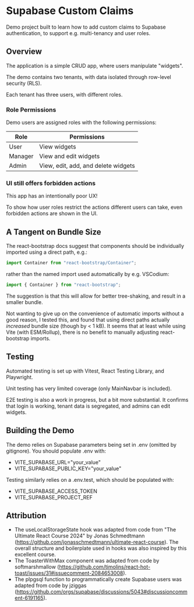 # Supabase Custom Claims

Demo project built to learn how to add custom claims to Supabase authentication, to support e.g. multi-tenancy and user roles.

## Overview

The application is a simple CRUD app, where users manipulate "widgets".

The demo contains two tenants, with data isolated through row-level security (RLS).

Each tenant has three users, with different roles.

### Role Permissions

Demo users are assigned roles with the following permissions:

| Role    | Permissions                         |
| ------- | ----------------------------------- |
| User    | View widgets                        |
| Manager | View and edit widgets               |
| Admin   | View, edit, add, and delete widgets |

### UI still offers forbidden actions

This app has an intentionally poor UX!

To show how user roles restrict the actions different users can take, even forbidden actions are shown in the UI.

## A Tangent on Bundle Size

The react-bootstrap docs suggest that components should be individually imported using a direct path, e.g.:

```typescript
import Container from "react-bootstrap/Container";
```

rather than the named import used automatically by e.g. VSCodium:

```typescript
import { Container } from "react-bootstrap";
```

The suggestion is that this will allow for better tree-shaking, and result in a smaller bundle.

Not wanting to give up on the convenience of automatic imports without a good reason, I tested this, and found that using direct paths actually _increased_ bundle size (though by < 1 kB). It seems that at least while using Vite (with ESM/Rollup), there is no benefit to manually adjusting react-bootstrap imports.

## Testing

Automated testing is set up with Vitest, React Testing Library, and Playwright.

Unit testing has very limited coverage (only MainNavbar is included).

E2E testing is also a work in progress, but a bit more substantial. It confirms that login is working, tenant data is segregated, and admins can edit widgets.

## Building the Demo

The demo relies on Supabase parameters being set in .env (omitted by gitignore).
You should populate .env with:

-   VITE_SUPABASE_URL="your_value"
-   VITE_SUPABASE_PUBLIC_KEY="your_value"

Testing similarly relies on a .env.test, which should be populated with:

-   VITE_SUPABASE_ACCESS_TOKEN
-   VITE_SUPABASE_PROJECT_REF

## Attribution

-   The useLocalStorageState hook was adapted from code from "The Ultimate React Course 2024" by Jonas Schmedtmann (https://github.com/jonasschmedtmann/ultimate-react-course). The overall structure and boilerplate used in hooks was also inspired by this excellent course.
-   The ToasterWithMax component was adapted from code by softmarshmallow (https://github.com/timolins/react-hot-toast/issues/31#issuecomment-2084653008).
-   The plpgsql function to programmatically create Supabase users was adapted from code by jziggas (https://github.com/orgs/supabase/discussions/5043#discussioncomment-6191165).
